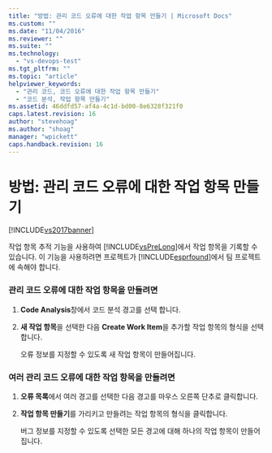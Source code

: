 ```yaml
---
title: "방법: 관리 코드 오류에 대한 작업 항목 만들기 | Microsoft Docs"
ms.custom: ""
ms.date: "11/04/2016"
ms.reviewer: ""
ms.suite: ""
ms.technology: 
  - "vs-devops-test"
ms.tgt_pltfrm: ""
ms.topic: "article"
helpviewer_keywords: 
  - "관리 코드, 코드 오류에 대한 작업 항목 만들기"
  - "코드 분석, 작업 항목 만들기"
ms.assetid: 46ddfd57-af4a-4c1d-bd00-8e6328f321f0
caps.latest.revision: 16
author: "stevehoag"
ms.author: "shoag"
manager: "wpickett"
caps.handback.revision: 16
---
```

# 방법: 관리 코드 오류에 대한 작업 항목 만들기
[!INCLUDE[vs2017banner](../code-quality/includes/vs2017banner.md)]

작업 항목 추적 기능을 사용하여 [!INCLUDE[vsPreLong](../code-quality/includes/vsprelong_md.md)]에서 작업 항목을 기록할 수 있습니다.  이 기능을 사용하려면 프로젝트가 [!INCLUDE[esprfound](../code-quality/includes/esprfound_md.md)]에서 팀 프로젝트에 속해야 합니다.  
  
### 관리 코드 오류에 대한 작업 항목을 만들려면  
  
1.  **Code Analysis**창에서 코드 분석 경고를 선택 합니다.  
  
2.  **새 작업 항목**을 선택한 다음 **Create Work Item**을 추가할 작업 항목의 형식을 선택합니다.  
  
     오류 정보를 지정할 수 있도록 새 작업 항목이 만들어집니다.  
  
### 여러 관리 코드 오류에 대한 작업 항목을 만들려면  
  
1.  **오류 목록**에서 여러 경고를 선택한 다음 경고를 마우스 오른쪽 단추로 클릭합니다.  
  
2.  **작업 항목 만들기**를 가리키고 만들려는 작업 항목의 형식을 클릭합니다.  
  
     버그 정보를 지정할 수 있도록 선택한 모든 경고에 대해 하나의 작업 항목이 만들어집니다.